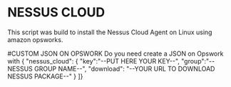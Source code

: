 # NESSUS CLOUD 
This script was build to install the Nessus Cloud Agent on Linux using amazon opsworks.

#CUSTOM JSON ON OPSWORK
Do you need  create a JSON on Opswork with 
{ 
"nessus_cloud": { "key":"--PUT HERE YOUR KEY--", "group":"--NESSUS GROUP NAME--", "download": "--YOUR URL TO DOWNLOAD NESSUS PACKAGE--" } 
]}